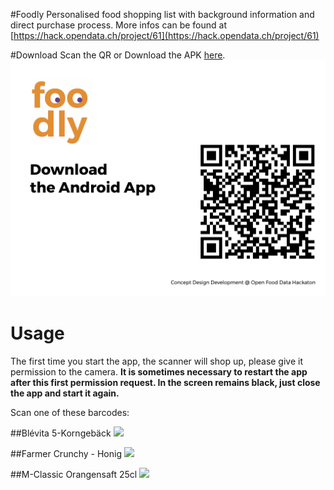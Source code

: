 #Foodly
Personalised food shopping list with background information and direct purchase process. More infos can be found at [https://hack.opendata.ch/project/61](https://hack.opendata.ch/project/61)

 
#Download
Scan the QR or Download the APK [here](https://github.com/AndreasGassmann/AllAboutFood/raw/master/apk/android-debug.apk).
![alt tag](https://github.com/AndreasGassmann/AllAboutFood/raw/master/_presentation/images/intro.png)


# Usage

The first time you start the app, the scanner will shop up, please give it permission to the camera. <b>It is sometimes necessary to restart the app after this first permission request. In the screen remains black, just close the app and start it again.</b>

Scan one of these barcodes:

##Blévita 5-Korngebäck
<img height="150px" src="https://cdn.rawgit.com/AndreasGassmann/AllAboutFood/master/_presentation/barcodes/belvita.svg">

##Farmer Crunchy - Honig
<img height="150px" src="https://cdn.rawgit.com/AndreasGassmann/AllAboutFood/master/_presentation/barcodes/farmer.svg">

##M-Classic Orangensaft 25cl
<img height="150px" src="https://cdn.rawgit.com/AndreasGassmann/AllAboutFood/master/_presentation/barcodes/icetea.svg">
